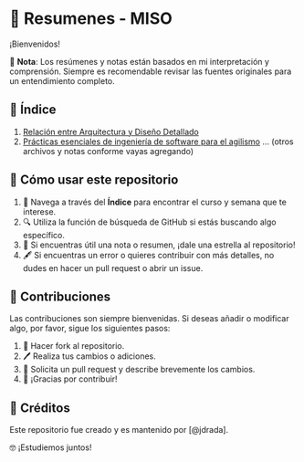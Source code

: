 # 📘 Resumenes - MISO

¡Bienvenidos! 

📝 **Nota**: Los resúmenes y notas están basados en mi interpretación y comprensión. Siempre es recomendable revisar las fuentes originales para un entendimiento completo.

## 📌 Índice

1. [Relación entre Arquitectura y Diseño Detallado](./relacion-arquitectura-diseno.md)
2. [Prácticas esenciales de ingeniería de software para el agilismo](./practicas-esenciales.md)
... (otros archivos y notas conforme vayas agregando)

## 🚀 Cómo usar este repositorio

1. 🧐 Navega a través del **Índice** para encontrar el curso y semana que te interese.
2. 🔍 Utiliza la función de búsqueda de GitHub si estás buscando algo específico.
3. 🌟 Si encuentras útil una nota o resumen, ¡dale una estrella al repositorio!
4. 🖋️ Si encuentras un error o quieres contribuir con más detalles, no dudes en hacer un pull request o abrir un issue.

## 🙌 Contribuciones

Las contribuciones son siempre bienvenidas. Si deseas añadir o modificar algo, por favor, sigue los siguientes pasos:

1. 🍴 Hacer fork al repositorio.
2. 🖊️ Realiza tus cambios o adiciones.
3. 👥 Solicita un pull request y describe brevemente los cambios.
4. 🎉 ¡Gracias por contribuir!

## 👥 Créditos

Este repositorio fue creado y es mantenido por [@jdrada].

🤓 ¡Estudiemos juntos!

